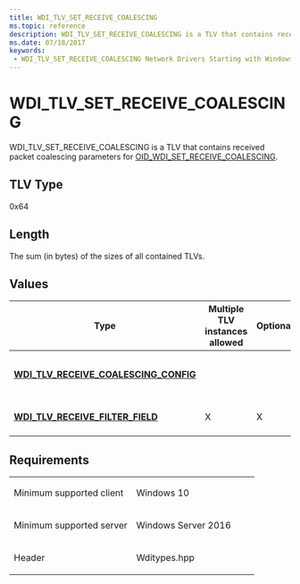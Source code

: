 ```yaml
---
title: WDI_TLV_SET_RECEIVE_COALESCING
ms.topic: reference
description: WDI_TLV_SET_RECEIVE_COALESCING is a TLV that contains received packet coalescing parameters for OID_WDI_SET_RECEIVE_COALESCING.
ms.date: 07/18/2017
keywords:
 - WDI_TLV_SET_RECEIVE_COALESCING Network Drivers Starting with Windows Vista
---
```


# WDI\_TLV\_SET\_RECEIVE\_COALESCING


WDI\_TLV\_SET\_RECEIVE\_COALESCING is a TLV that contains received packet coalescing parameters for [OID\_WDI\_SET\_RECEIVE\_COALESCING](./oid-wdi-set-receive-coalescing.md).

## TLV Type


0x64

## Length


The sum (in bytes) of the sizes of all contained TLVs.

## Values


| Type                                                                               | Multiple TLV instances allowed | Optional | Description                                |
|------------------------------------------------------------------------------------|--------------------------------|----------|--------------------------------------------|
| [**WDI\_TLV\_RECEIVE\_COALESCING\_CONFIG**](wdi-tlv-receive-coalescing-config.md) |                                |          | Specifies coalescing filter configuration. |
| [**WDI\_TLV\_RECEIVE\_FILTER\_FIELD**](wdi-tlv-receive-filter-field.md)           | X                              | X        | Specifies a receive filter field.          |

 

## Requirements

<table>
<colgroup>
<col width="50%" />
<col width="50%" />
</colgroup>
<tbody>
<tr class="odd">
<td><p>Minimum supported client</p></td>
<td><p>Windows 10</p></td>
</tr>
<tr class="even">
<td><p>Minimum supported server</p></td>
<td><p>Windows Server 2016</p></td>
</tr>
<tr class="odd">
<td><p>Header</p></td>
<td>Wditypes.hpp</td>
</tr>
</tbody>
</table>

 

